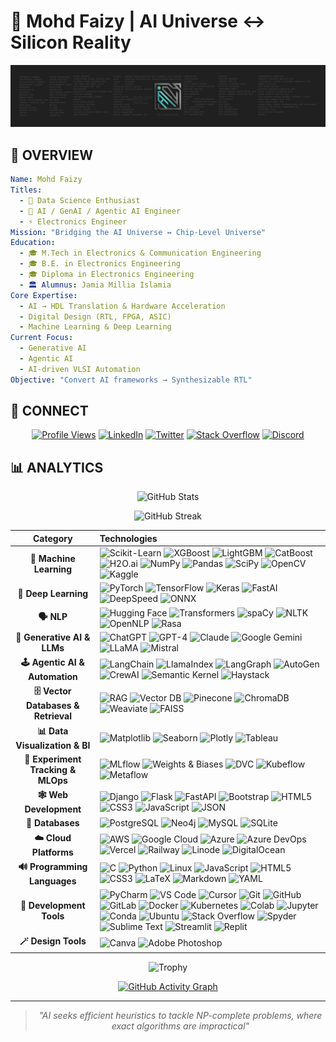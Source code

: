 
# 🌟 Mohd Faizy | AI Universe ↔ Silicon Reality

<p align='center'>
  <a href="#"><img src="https://github.com/mohd-faizy/mohd-faizy/blob/main/mohd-faizy/git-banner.png"></a>
</p>


## 🌌 **OVERVIEW**

```yaml
Name: Mohd Faizy
Titles:
  - 🧠 Data Science Enthusiast
  - 🤖 AI / GenAI / Agentic AI Engineer
  - ⚡ Electronics Engineer
Mission: "Bridging the AI Universe ↔ Chip-Level Universe"
Education:
  - 🎓 M.Tech in Electronics & Communication Engineering
  - 🎓 B.E. in Electronics Engineering
  - 🎓 Diploma in Electronics Engineering
  - 🏛️ Alumnus: Jamia Millia Islamia
Core Expertise:
  - AI → HDL Translation & Hardware Acceleration
  - Digital Design (RTL, FPGA, ASIC)
  - Machine Learning & Deep Learning
Current Focus:
  - Generative AI
  - Agentic AI
  - AI-driven VLSI Automation
Objective: "Convert AI frameworks → Synthesizable RTL"
```


## 🔗 **CONNECT**

<div align="center">

[![Profile Views](https://komarev.com/ghpvc/?username=mohd-faizy&color=00ff41&style=for-the-badge&label=+NEURAL+SCANS)](https://github.com/mohd-faizy)
[![LinkedIn](https://img.shields.io/badge/-LinkedIn-0077B5?style=for-the-badge&logo=linkedin&logoColor=white)](https://www.linkedin.com/in/mohd-faizy/)
[![Twitter](https://img.shields.io/badge/-Twitter-000000?style=for-the-badge&logo=x&logoColor=white)](https://x.com/F4izy)
[![Stack Overflow](https://img.shields.io/badge/-Stack%20Overflow-F58025?style=for-the-badge&logo=stackoverflow&logoColor=white)](https://ai.stackexchange.com/users/36737/faizy)
[![Discord](https://img.shields.io/badge/-Discord-5865F2?style=for-the-badge&logo=discord&logoColor=white)](https://discordapp.com/users/faizy3307)

</div>


## 📊 **ANALYTICS**

<div align="center">

<img src="https://github-stats-alpha.vercel.app/api?username=mohd-faizy&cc=22272e&tc=37BCF6&ic=fff&bc=0000" alt="GitHub Stats" />

</div>

<div align="center">

![GitHub Streak](https://streak-stats.demolab.com/?user=mohd-faizy&theme=radical&hide_border=true)

</div>



| Category | Technologies |
|:--------:|:-------------|
| **🧠 Machine Learning** | ![Scikit-Learn](https://img.shields.io/badge/scikit_learn-F7931E?style=flat-square&logo=scikit-learn&logoColor=white) ![XGBoost](https://img.shields.io/badge/XGBoost-004B87?style=flat-square&logoColor=white) ![LightGBM](https://img.shields.io/badge/LightGBM-8BC34A?style=flat-square&logoColor=white) ![CatBoost](https://img.shields.io/badge/CatBoost-FFCC00?style=flat-square&logoColor=black) ![H2O.ai](https://img.shields.io/badge/H2O.ai-FFDD00?style=flat-square&logoColor=black) ![NumPy](https://img.shields.io/badge/Numpy-777BB4?style=flat-square&logo=numpy&logoColor=white) ![Pandas](https://img.shields.io/badge/Pandas-2C2D72?style=flat-square&logo=pandas&logoColor=white) ![SciPy](https://img.shields.io/badge/SciPy-654FF0?style=flat-square&logo=scipy&logoColor=white) ![OpenCV](https://img.shields.io/badge/OpenCV-27338e?style=flat-square&logo=opencv&logoColor=white) ![Kaggle](https://img.shields.io/badge/Kaggle-20BEFF?style=flat-square&logo=kaggle&logoColor=white) |
| **🧬 Deep Learning** | ![PyTorch](https://img.shields.io/badge/PyTorch-EE4C2C?style=flat-square&logo=pytorch&logoColor=white) ![TensorFlow](https://img.shields.io/badge/TensorFlow-FF6F00?style=flat-square&logo=tensorflow&logoColor=white) ![Keras](https://img.shields.io/badge/Keras-D00000?style=flat-square&logo=keras&logoColor=white) ![FastAI](https://img.shields.io/badge/FastAI-3B4D80?style=flat-square&logoColor=white) ![DeepSpeed](https://img.shields.io/badge/DeepSpeed-00BFFF?style=flat-square&logoColor=white) ![ONNX](https://img.shields.io/badge/ONNX-005CED?style=flat-square&logo=onnx&logoColor=white) |
| **🗣 NLP** | ![Hugging Face](https://img.shields.io/badge/Hugging%20Face-FFD21E?style=flat-square&logo=huggingface&logoColor=black) ![Transformers](https://img.shields.io/badge/Transformers-FFD166?style=flat-square&logoColor=black) ![spaCy](https://img.shields.io/badge/spaCy-09A3D5?style=flat-square&logo=spacy&logoColor=white) ![NLTK](https://img.shields.io/badge/NLTK-154360?style=flat-square&logoColor=white) ![OpenNLP](https://img.shields.io/badge/OpenNLP-006699?style=flat-square&logoColor=white) ![Rasa](https://img.shields.io/badge/Rasa-5A17EE?style=flat-square&logo=rasa&logoColor=white) |
| **🤖 Generative AI & LLMs** | ![ChatGPT](https://img.shields.io/badge/ChatGPT-74aa9c?style=flat-square&logo=openai&logoColor=white) ![GPT-4](https://img.shields.io/badge/GPT--4-412991?style=flat-square&logo=openai&logoColor=white) ![Claude](https://img.shields.io/badge/Claude-FF8C00?style=flat-square&logo=anthropic&logoColor=white) ![Google Gemini](https://img.shields.io/badge/Google%20Gemini-8E75B2?style=flat-square&logo=google-gemini&logoColor=white) ![LLaMA](https://img.shields.io/badge/LLaMA-0467DF?style=flat-square&logo=meta&logoColor=white) ![Mistral](https://img.shields.io/badge/Mistral-FF7000?style=flat-square&logo=mistral&logoColor=white) |
| **🕹 Agentic AI & Automation** | ![LangChain](https://img.shields.io/badge/LangChain-1C3C3C?style=flat-square&logo=langchain&logoColor=white) ![LlamaIndex](https://img.shields.io/badge/LlamaIndex-000000?style=flat-square&logoColor=white) ![LangGraph](https://img.shields.io/badge/LangGraph-FF6B6B?style=flat-square&logoColor=white) ![AutoGen](https://img.shields.io/badge/AutoGen-4CAF50?style=flat-square&logoColor=white) ![CrewAI](https://img.shields.io/badge/CrewAI-8B5CF6?style=flat-square&logoColor=white) ![Semantic Kernel](https://img.shields.io/badge/Semantic%20Kernel-0078D4?style=flat-square&logo=microsoft&logoColor=white) ![Haystack](https://img.shields.io/badge/Haystack-FFCC00?style=flat-square&logoColor=black) |
| **🗄 Vector Databases & Retrieval** | ![RAG](https://img.shields.io/badge/RAG-FF6B35?style=flat-square&logoColor=white) ![Vector DB](https://img.shields.io/badge/Vector%20DB-4B0082?style=flat-square&logoColor=white) ![Pinecone](https://img.shields.io/badge/Pinecone-000000?style=flat-square&logoColor=white) ![ChromaDB](https://img.shields.io/badge/Chroma-FF4B4B?style=flat-square&logoColor=white) ![Weaviate](https://img.shields.io/badge/Weaviate-16A085?style=flat-square&logoColor=white) ![FAISS](https://img.shields.io/badge/FAISS-4285F4?style=flat-square&logo=facebook&logoColor=white)|
| **📊 Data Visualization & BI** | ![Matplotlib](https://img.shields.io/badge/Matplotlib-ffffff?style=flat-square&logo=matplotlib&logoColor=black) ![Seaborn](https://img.shields.io/badge/Seaborn-3776AB?style=flat-square&logoColor=white) ![Plotly](https://img.shields.io/badge/Plotly-239120?style=flat-square&logo=plotly&logoColor=white) ![Tableau](https://img.shields.io/badge/Tableau-E97627?style=flat-square&logo=tableau&logoColor=white) |
| **🧪 Experiment Tracking & MLOps** | ![MLflow](https://img.shields.io/badge/MLflow-0194E2?style=flat-square&logo=mlflow&logoColor=white) ![Weights & Biases](https://img.shields.io/badge/Weights_&_Biases-FFBE00?style=flat-square&logo=weightsandbiases&logoColor=black) ![DVC](https://img.shields.io/badge/DVC-945DD6?style=flat-square&logo=dvc&logoColor=white) ![Kubeflow](https://img.shields.io/badge/Kubeflow-326CE5?style=flat-square&logo=kubeflow&logoColor=white) ![Metaflow](https://img.shields.io/badge/Metaflow-00A1E4?style=flat-square&logoColor=white) |
| **🕸️ Web Development** | ![Django](https://img.shields.io/badge/django-%23092E20.svg?style=flat-square&logo=django&logoColor=white) ![Flask](https://img.shields.io/badge/Flask-000000?style=flat-square&logo=flask&logoColor=white) ![FastAPI](https://img.shields.io/badge/FastAPI-005571?style=flat-square&logo=fastapi&logoColor=white) ![Bootstrap](https://img.shields.io/badge/Bootstrap-563D7C?style=flat-square&logo=bootstrap&logoColor=white) ![HTML5](https://img.shields.io/badge/HTML5-E34F26?style=flat-square&logo=html5&logoColor=white) ![CSS3](https://img.shields.io/badge/CSS3-1572B6?style=flat-square&logo=css3&logoColor=white) ![JavaScript](https://img.shields.io/badge/JavaScript-323330?style=flat-square&logo=javascript&logoColor=F7DF1E) ![JSON](https://img.shields.io/badge/json-5E5C5C?style=flat-square&logo=json&logoColor=white) |
| **📅 Databases** | ![PostgreSQL](https://img.shields.io/badge/postgres-%23316192.svg?style=flat-square&logo=postgresql&logoColor=white) ![Neo4j](https://img.shields.io/badge/Neo4j-008CC1?style=flat-square&logo=neo4j&logoColor=white) ![MySQL](https://img.shields.io/badge/MySQL-00000F?style=flat-square&logo=mysql&logoColor=white) ![SQLite](https://img.shields.io/badge/SQLite-07405E?style=flat-square&logo=sqlite&logoColor=white) |
| **☁️ Cloud Platforms** | ![AWS](https://img.shields.io/badge/Amazon_AWS-232F3E?style=flat-square&logo=amazon-aws&logoColor=white) ![Google Cloud](https://img.shields.io/badge/Google_Cloud-4285F4?style=flat-square&logo=google-cloud&logoColor=white) ![Azure](https://img.shields.io/badge/Microsoft_Azure-0089D0?style=flat-square&logo=microsoft-azure&logoColor=white) ![Azure DevOps](https://img.shields.io/badge/Azure_DevOps-0078D7?style=flat-square&logo=azure-devops&logoColor=white) ![Vercel](https://img.shields.io/badge/Vercel-000000?style=flat-square&logo=vercel&logoColor=white) ![Railway](https://img.shields.io/badge/Railway-131415?style=flat-square&logo=railway&logoColor=white) ![Linode](https://img.shields.io/badge/Linode-00A95C?style=flat-square&logo=linode&logoColor=white) ![DigitalOcean](https://img.shields.io/badge/Digital_Ocean-0080FF?style=flat-square&logo=digitalocean&logoColor=white) |
| **🔊 Programming Languages** | ![C](https://img.shields.io/badge/C-00599C?style=flat-square&logo=c&logoColor=white) ![Python](https://img.shields.io/badge/Python-FFD43B?style=flat-square&logo=python&logoColor=darkgreen) ![Linux](https://img.shields.io/badge/Linux-FCC624?style=flat-square&logo=linux&logoColor=black) ![JavaScript](https://img.shields.io/badge/JavaScript-323330?style=flat-square&logo=javascript&logoColor=F7DF1E) ![HTML5](https://img.shields.io/badge/HTML5-E34F26?style=flat-square&logo=html5&logoColor=white) ![CSS3](https://img.shields.io/badge/CSS3-1572B6?style=flat-square&logo=css3&logoColor=white) ![LaTeX](https://img.shields.io/badge/LaTeX-47A141?style=flat-square&logo=latex&logoColor=white) ![Markdown](https://img.shields.io/badge/Markdown-000000?style=flat-square&logo=markdown&logoColor=white) ![YAML](https://img.shields.io/badge/YAML-CB171E?style=flat-square&logo=yaml&logoColor=white) |
| **🔨 Development Tools** | ![PyCharm](https://img.shields.io/badge/PyCharm-000000?style=flat-square&logo=pycharm&logoColor=white) ![VS Code](https://img.shields.io/badge/VSCode-0078D4?style=flat-square&logo=visual-studio-code&logoColor=white) ![Cursor](https://img.shields.io/badge/cursor-000000?style=flat-square&logoColor=white) ![Git](https://img.shields.io/badge/GIT-E44C30?style=flat-square&logo=git&logoColor=white) ![GitHub](https://img.shields.io/badge/GitHub-100000?style=flat-square&logo=github&logoColor=white) ![GitLab](https://img.shields.io/badge/GitLab-330F63?style=flat-square&logo=gitlab&logoColor=white) ![Docker](https://img.shields.io/badge/Docker-2496ED?style=flat-square&logo=docker&logoColor=white) ![Kubernetes](https://img.shields.io/badge/kubernetes-326ce5?style=flat-square&logo=kubernetes&logoColor=white) ![Colab](https://img.shields.io/badge/Colab-F9AB00?style=flat-square&logo=googlecolab&logoColor=white) ![Jupyter](https://img.shields.io/badge/Jupyter-F37626?style=flat-square&logo=jupyter&logoColor=white) ![Conda](https://img.shields.io/badge/conda-342B029?style=flat-square&logo=anaconda&logoColor=white) ![Ubuntu](https://img.shields.io/badge/Ubuntu-E95420?style=flat-square&logo=ubuntu&logoColor=white) ![Stack Overflow](https://img.shields.io/badge/stack%20overflow-FE7A16?style=flat-square&logo=stack-overflow&logoColor=white) ![Spyder](https://img.shields.io/badge/Spyder%20Ide-FF0000?style=flat-square&logo=spyder%20ide&logoColor=white) ![Sublime Text](https://img.shields.io/badge/sublime_text-575757?style=flat-square&logo=sublime-text&logoColor=important) ![Streamlit](https://img.shields.io/badge/Streamlit-FE4B4B?style=flat-square&logo=streamlit&logoColor=white) ![Replit](https://img.shields.io/badge/Replit-DD1200?style=flat-square&logo=Replit&logoColor=white) |
| **🪄 Design Tools** | ![Canva](https://img.shields.io/badge/Canva-00C4CC?style=flat-square&logo=canva&logoColor=white) ![Adobe Photoshop](https://img.shields.io/badge/Adobe%20Photoshop-31A8FF?style=flat-square&logo=adobe-photoshop&logoColor=black) |


<div align="center">

![Trophy](https://github-profile-trophy.vercel.app/?username=mohd-faizy&theme=nord&no-frame=true&row=1&column=7)

<div>


[![GitHub Activity Graph](https://github-readme-activity-graph.vercel.app/graph?username=mohd-faizy&theme=react-dark&hide_border=true&area=true)](https://github.com/mohd-faizy)

---

> *"AI seeks efficient heuristics to tackle NP-complete problems,
> where exact algorithms are impractical"*  
